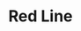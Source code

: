 ---
title: Red Line
title_zh: 紅綫
mm_sign: [R]
branch_line: false
stations:
  - station_code: [R3]
    name: Fhoenix Hill
    name_zh: 飛利斯山
    first_station: true
  - station_code: [R4]
    name: Paradise Falls
    name_zh: 仙境瀑布
    transfer: 
      - mm_sign: [B]
  - station_code: [R5]
    name: Under the Falls
    name_zh: 瀑布下
    transfer: 
      - mm_sign: [W,P]
  - station_code: [R6]
    name: Downtown Core
    name_zh: 市中心
    transfer: 
      - mm_sign: [G,W]
  - station_code: [R7]
    name: Cavehaven
    name_zh: 旗喜雲
    transfer: 
      - mm_sign: [G,P]
  - station_code: [R8]
    name: Dimension Hill
    name_zh: 維度山
    last_station: true
custom_style: table{margin:0 auto}.station-code-bg-first{background-image:url(/img/bg/redline.png);background-repeat:no-repeat;background-size:7px 50%;background-position:61px bottom}.station-code-bg{background-image:url(/img/bg/redline.png);background-repeat:no-repeat;background-size:7px 101%;background-position:61px}.station-code-bg-last{background-image:url(/img/bg/redline.png);background-repeat:no-repeat;background-size:7px 50%;background-position:61px top}
weight: 1
---